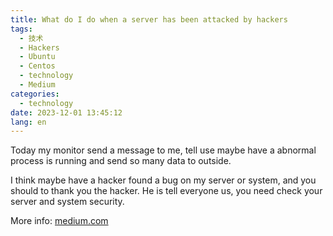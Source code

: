 ```yaml
---
title: What do I do when a server has been attacked by hackers
tags:
  - 技术
  - Hackers
  - Ubuntu
  - Centos
  - technology
  - Medium
categories:
  - technology
date: 2023-12-01 13:45:12
lang: en
---
```

Today my monitor send a message to me, tell use maybe have a abnormal process is running and send so many data to outside.

I think maybe have a hacker found a bug on my server or system, and you should to thank you the hacker. He is tell everyone us, you need check your server and system security.

More info: [medium.com](https://medium.com/@cdndns/what-do-i-do-when-a-server-has-been-attacked-by-hackers-159909bcb808)